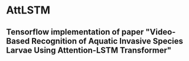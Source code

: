 # AttLSTM

## Tensorflow implementation of paper "Video-Based Recognition of Aquatic Invasive Species Larvae Using Attention-LSTM Transformer"

